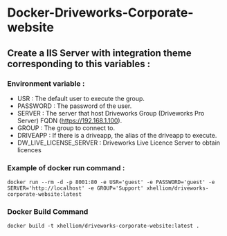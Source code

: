 # Docker-Driveworks-Corporate-website


## Create a IIS Server with integration theme corresponding to this variables :

### Environment variable :
- USR : The default user to execute the group.
- PASSWORD : The password of the user.
- SERVER : The server that host Driveworks Group (Driveworks Pro Server) FQDN (https://192.168.1.100).
- GROUP : The group to connect to.
- DRIVEAPP : If there is a driveapp, the alias of the driveapp to execute.
- DW_LIVE_LICENSE_SERVER : Driveworks Live Licence Server to obtain licences

### Example of docker run command :

`docker run --rm -d -p 8001:80 -e USR='guest' -e PASSWORD='guest' -e SERVER='http://localhost' -e GROUP='Support' xhelliom/driveworks-corporate-website:latest`

### Docker Build Command
 `docker build -t xhelliom/driveworks-corporate-website:latest .`